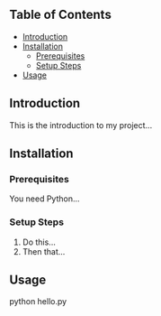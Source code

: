 ## Table of Contents
-   [Introduction](#introduction)
-   [Installation](#installation)
    -   [Prerequisites](#prerequisites)
    -   [Setup Steps](#setup-steps)
-   [Usage](#usage)


## Introduction

This is the introduction to my project...

## Installation

### Prerequisites

You need Python...

### Setup Steps

1.  Do this...
2.  Then that...

## Usage
python hello.py
